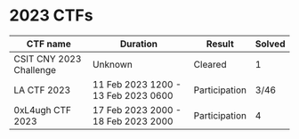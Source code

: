 # 2023 CTFs

| CTF name                | Duration                            | Result        | Solved |
| ----------------------- | ----------------------------------- | ------------- | ------ |
| CSIT CNY 2023 Challenge | Unknown                             | Cleared       | 1      |
| LA CTF 2023             | 11 Feb 2023 1200 - 13 Feb 2023 0600 | Participation | 3/46   |
| 0xL4ugh CTF 2023        | 17 Feb 2023 2000 - 18 Feb 2023 2000 | Participation | 4      |

